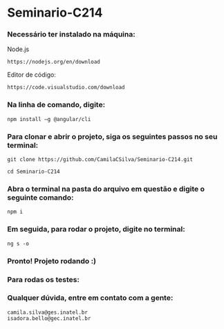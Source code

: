# Seminario-C214

### Necessário ter instalado na máquina:

Node.js
```
https://nodejs.org/en/download
```

Editor de código:
```
https://code.visualstudio.com/download
```

### Na linha de comando, digite:
```
npm install –g @angular/cli

```

### Para clonar e abrir o projeto, siga os seguintes passos no seu terminal:

```
git clone https://github.com/CamilaCSilva/Seminario-C214.git
```

```
cd Seminario-C214
```

### Abra o terminal na pasta do arquivo em questão e digite o seguinte comando:
```
npm i
```

### Em seguida, para rodar o projeto, digite no terminal:
```
ng s -o
```

### Pronto! Projeto rodando :)

### Para rodas os testes:

### Qualquer dúvida, entre em contato com a gente:

```
camila.silva@ges.inatel.br
isadora.bello@gec.inatel.br
```
